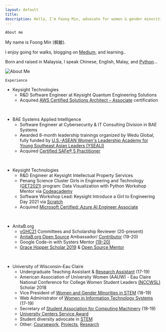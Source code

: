 ```yaml
---
layout: default
title:
description: Hello, I’m Foong Min, advocate for women & gender minorities in STEM. Enjoy learning, programming, and researching.
---
```

<!-- Global site tag (gtag.js) - Google Analytics -->
<script async src="https://www.googletagmanager.com/gtag/js?id=UA-98422769-4"></script>
<script>
  window.dataLayer = window.dataLayer || [];
  function gtag(){dataLayer.push(arguments);}
  gtag('js', new Date());

  gtag('config', 'UA-98422769-4');
</script>

`About me`

<!-- {% highlight python %}
def about_me():

  """
  This is a brief personal introduction.
  """

  first_name = "Foong Min"
  last_name = "Wong"
  language = ["Python", "Mandarin", "English", "Malay", ...]
  hobby = ["Walking", "Blogging", "Learning", "Portrait Drawing", ...]

{% endhighlight %} -->
My name is Foong Min (枫敏).

I enjoy going for walks, blogging on [Medium](https://medium.com/@foongminwong), and learning..

Born and raised in Malaysia, I speak Chinese, English, Malay, and [Python](https://www.python.org/)... 

![About Me](assets/WFM_About_Me_3.jpg)


`Experience`

- Keysight Technologies 
  - R&D Software Engineer at Keysight Quantum Engineering Solutions
  - Acquired [AWS Certified Solutions Architect – Associate](https://www.credly.com/badges/d8d161f9-1d47-4105-b035-3039f4ae4fb7/public_url) certification

&nbsp;
- BAE Systems Applied Intelligence
  - Software Engineer at Cybersecurity & IT Consulting Division in BAE Systems
  - Awarded 8-month leadership trainings organized by Wedu Global, fully funded by [U.S.-ASEAN Women's Leadership Academy for Young Southeast Asian Leaders (YSEALI)](https://www.facebook.com/yseali/posts/pfbid0pPX7KaWBu56QqoSu8Rc9eHo8zS2cNeCXrAoVZ1rdn1NTL2s1z6GmBuvrUVyywVN8l)
  - Acquired [Certified SAFe® 5 Practitioner](https://www.credly.com/badges/8a804dc5-283a-4a23-a88f-9f520213606b/public_url)

&nbsp;
- Keysight Technologies
  - R&D Engineer at Keysight Intellectual Property Services
  <!-- - Tools: Python, NLP, PowerBI Dataflow, Project? -->
  - Penang Science Cluster Girls in Engineering and Technology ([GET2021](https://www.linkedin.com/posts/penang-science-cluster_on-thursday-we-had-a-soft-launch-of-the-activity-6773436866516664321-f9hC)) program: Data Visualization with Python Workshop Mentor via  [Codeacademy](https://www.codecademy.com/learn/paths/visualize-data-with-python)
  - Software Workshop Lead: Keysight Introduce a Girl to Engineering Day 2021 via [Scratch](https://scratch.mit.edu/users/foongminwong/)
  - Acquired [Microsoft Certified: Azure AI Engineer Associate](https://www.credly.com/badges/5e155a2c-80c3-4ca2-8869-3d1ed3b5646f/public_url)

&nbsp;
- AnitaB.org
  - [vGHC21](https://ghc.anitab.org/get-involved/vghc-21-committees/) Committees and Scholarship Reviewer (20-present)
  - [AnitaB.org Open Source](https://github.com/anitab-org) Ambassador/ [Contributor](https://medium.com/anitab-org-open-source/introduction-to-anitab-org-open-source-teams-2b0e202ea52c) (19-20)
  - Google Code-in with Systers Mentor [(19-20)](https://www.dropbox.com/s/2ti2a35bpswe9ae/GCI%202019%20Certificate%20Foong%20Min%20Wong.pdf?dl=0)
  - [Grace Hopper Scholar 2019](https://foongminwong.medium.com/a-personal-ghc19-scholar-experience-2abd6024a28d) & [Open Source Mentor](https://drive.google.com/file/d/1oz_-wLcceotf6bjpCLOet36cQbuj68Eb/view)

&nbsp;
- University of Wisconsin-Eau Claire
  - Undergraduate Teaching Assistant & [Research Assistant](archive/research) (17-19)
  - American Association of University Women (AAUW) - Eau Claire National Conference for College Women Student Leaders [(NCCWSL)](/assets/nccwsl_scholar_2018.jpg) Scholar 2018
  - Vice President of [Women and Gender Minorities in STEM](https://sites.google.com/view/uwecwistem/) (18-19)
  - Web Administrator of [Women in Information Technology Systems](https://www.facebook.com/UWECOMTECH/) (17-19)
  - Secretary of [Student Association for Computing Machinery](https://www.facebook.com/uwecsacm/) (18-19)
  - [University Centers Service Award](https://drive.google.com/file/d/1SZTqQRziRtJDbqbBGpxpQnMhV5NHjrfN/view)
  - Student diversity advocate in [STEM](https://www.youtube.com/watch?v=dtJj1jAKOas)
  - Other: [Coursework](archive/coursework), [Projects](archive/projects), [Research](archive/research)

<!-- &nbsp; -->
<!-- Reading 📚 [https://www.goodreads.com/foongminwong](https://www.goodreads.com/foongminwong)  -->


<!-- Take a look at her [resume](https://drive.google.com/open?id=10HE4X9rg9c7CHY1tb6vBGWWo0ggodHxC)(May 2019) to learn more or keep navigating!
 -->
<!-- [CV](https://drive.google.com/file/d/1OT-HkQwWePL-A6QOifTcMTO_UMIH7fRY/view)(Dec 2019) -->

<!-- [blogging](https://foongminwong.blogspot.com) -->



